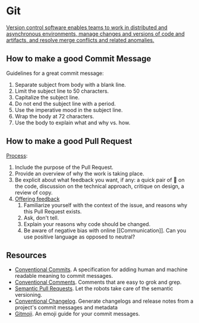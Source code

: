 # Git

[Version control software enables teams to work in distributed and asynchronous environments, manage changes and versions of code and artifacts, and resolve merge conflicts and related anomalies.](https://chris.beams.io/posts/git-commit/)

## How to make a good Commit Message
Guidelines for a great commit message:

1. Separate subject from body with a blank line.
1. Limit the subject line to 50 characters.
1. Capitalize the subject line.
1. Do not end the subject line with a period.
1. Use the imperative mood in the subject line.
1. Wrap the body at 72 characters.
1. Use the body to explain what and why vs. how.

## How to make a good Pull Request

[Process](https://github.blog/2015-01-21-how-to-write-the-perfect-pull-request/):
1. Include the purpose of the Pull Request.
1. Provide an overview of why the work is taking place.
1. Be explicit about what feedback you want, if any: a quick pair of :eyes: on the code, discussion on the technical approach, critique on design, a review of copy.
1. [Offering feedback](https://mtlynch.io/human-code-reviews-1/)
    1. Familiarize yourself with the context of the issue, and reasons why this Pull Request exists.
    1. Ask, don't tell.
    1. Explain your reasons why code should be changed.
    1. Be aware of negative bias with online [[Communication]]. Can you use positive language as opposed to neutral?

## Resources

- [Conventional Commits](https://www.conventionalcommits.org/). A specification for adding human and machine readable meaning to commit messages.
- [Conventional Comments](https://conventionalcomments.org/). Comments that are easy to grok and grep.
- [Semantic Pull Requests](https://github.com/zeke/semantic-pull-requests). Let the robots take care of the semantic versioning.
- [Conventional Changelog](https://github.com/conventional-changelog/conventional-changelog). Generate changelogs and release notes from a project's commit messages and metadata
- [Gitmoji](https://gitmoji.dev/). An emoji guide for your commit messages.